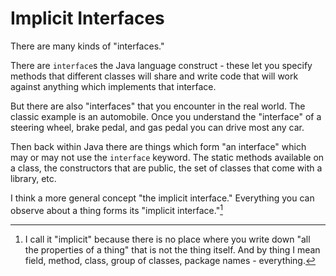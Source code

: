 # Implicit Interfaces

There are many kinds of "interfaces."

There are `interface`s the Java language construct - these let you 
specify methods that different classes will share and write code
that will work against anything which implements that interface.

But there are also "interfaces" that you encounter in the real world.
The classic example is an automobile. Once you understand
the "interface" of a steering wheel, brake pedal, and gas pedal
you can drive most any car.

Then back within Java there are things which form "an interface"
which may or may not use the `interface` keyword. The static methods available on a class,
the constructors that are public, the set of classes that come with a library, etc.

I think a more general concept "the implicit interface." Everything you can observe about a thing forms its "implicit interface."[^implicit]

[^implicit]: I call it "implicit" because there is no place where you write down "all the properties of a thing" that is not the thing itself. And by thing I mean field, method, class, group of classes, package names - everything.